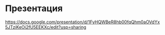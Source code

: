 # Презентация

https://docs.google.com/presentation/d/1FyHQWBeR8hb00fqQhm0aOVdYx5JTziKeOi2fU5EEKXc/edit?usp=sharing

